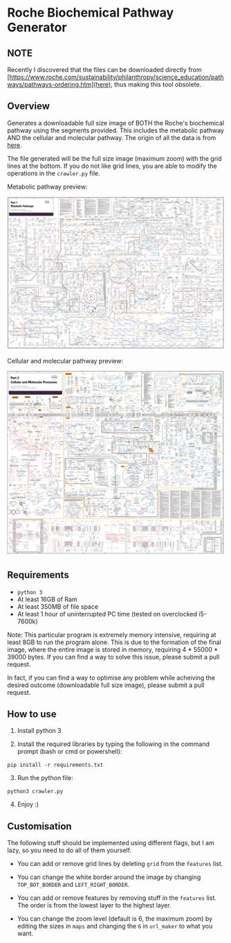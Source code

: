 # Roche Biochemical Pathway Generator

## NOTE

Recently I discovered that the files can be downloaded directly from [https://www.roche.com/sustainability/philanthropy/science_education/pathways/pathways-ordering.htm](here), thus making this tool obsolete.

## Overview

Generates a downloadable full size image of BOTH the Roche's biochemical pathway using the segments provided. This includes the metabolic pathway AND the cellular and molecular pathway. The origin of all the data is from [here](http://biochemical-pathways.com).

The file generated will be the full size image (maximum zoom) with the grid lines at the bottom. If you do not like grid lines, you are able to modify the operations in the `crawler.py` file.

Metabolic pathway preview:

![metabolic pathway](https://raw.githubusercontent.com/ZijunH/Roche_Biochemical_Pathway_generator/master/prev1.png)

Cellular and molecular pathway preview:

![cellular and molecular pathway](https://raw.githubusercontent.com/ZijunH/Roche_Biochemical_Pathway_generator/master/prev2.png)


## Requirements

- `python 3`
- At least 16GB of Ram
- At least 350MB of file space
- At least 1 hour of uninterrupted PC time (tested on overclocked i5-7600k)

Note: This particular program is extremely memory intensive, requiring at least 8GB to run the program alone. This is due to the formation of the final image, where the entire image is stored in memory, requiring 4 * 55000 * 39000 bytes. If you can find a way to solve this issue, please submit a pull request.

In fact, if you can find a way to optimise any problem while acheiving the desired outcome (downloadable full size image), please submit a pull request.

## How to use

1. Install python 3

2. Install the required libraries by typing the following in the command prompt (bash or cmd or powershell):

```
pip install -r requirements.txt
```

3. Run the python file:

```
python3 crawler.py
```

4. Enjoy :)

## Customisation

The following stuff should be implemented using different flags, but I am lazy, so you need to do all of them yourself.

- You can add or remove grid lines by deleting `grid` from the `features` list.

- You can change the white border around the image by changing `TOP_BOT_BORDER` and `LEFT_RIGHT_BORDER`.

- You can add or remove features by removing stuff in the `features` list. The order is from the lowest layer to the highest layer.

- You can change the zoom level (default is 6, the maximum zoom) by editing the sizes in `maps` and changing the `6` in `url_maker` to what you want.
